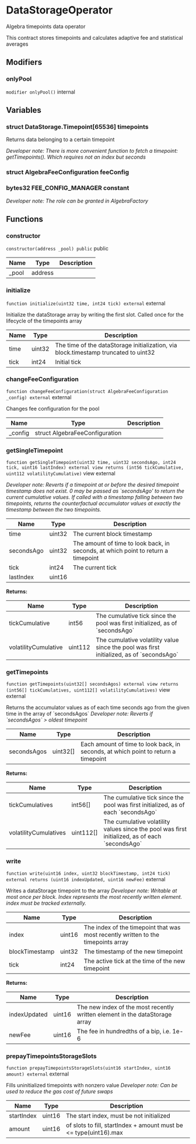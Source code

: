 

# DataStorageOperator


Algebra timepoints data operator

This contract stores timepoints and calculates adaptive fee and statistical averages


## Modifiers
### onlyPool


`modifier onlyPool()`  internal









## Variables
### struct DataStorage.Timepoint[65536] timepoints 

Returns data belonging to a certain timepoint

*Developer note: There is more convenient function to fetch a timepoint: getTimepoints(). Which requires not an index but seconds*
### struct AlgebraFeeConfiguration feeConfig 



### bytes32 FEE_CONFIG_MANAGER constant



*Developer note: The role can be granted in AlgebraFactory*

## Functions
### constructor


`constructor(address _pool) public`  public





| Name | Type | Description |
| ---- | ---- | ----------- |
| _pool | address |  |


### initialize


`function initialize(uint32 time, int24 tick) external`  external

Initialize the dataStorage array by writing the first slot. Called once for the lifecycle of the timepoints array



| Name | Type | Description |
| ---- | ---- | ----------- |
| time | uint32 | The time of the dataStorage initialization, via block.timestamp truncated to uint32 |
| tick | int24 | Initial tick |


### changeFeeConfiguration


`function changeFeeConfiguration(struct AlgebraFeeConfiguration _config) external`  external

Changes fee configuration for the pool



| Name | Type | Description |
| ---- | ---- | ----------- |
| _config | struct AlgebraFeeConfiguration |  |


### getSingleTimepoint


`function getSingleTimepoint(uint32 time, uint32 secondsAgo, int24 tick, uint16 lastIndex) external view returns (int56 tickCumulative, uint112 volatilityCumulative)` view external


*Developer note: Reverts if a timepoint at or before the desired timepoint timestamp does not exist.
0 may be passed as &#x60;secondsAgo&#x27; to return the current cumulative values.
If called with a timestamp falling between two timepoints, returns the counterfactual accumulator values
at exactly the timestamp between the two timepoints.*



| Name | Type | Description |
| ---- | ---- | ----------- |
| time | uint32 | The current block timestamp |
| secondsAgo | uint32 | The amount of time to look back, in seconds, at which point to return a timepoint |
| tick | int24 | The current tick |
| lastIndex | uint16 |  |

**Returns:**

| Name | Type | Description |
| ---- | ---- | ----------- |
| tickCumulative | int56 | The cumulative tick since the pool was first initialized, as of &#x60;secondsAgo&#x60; |
| volatilityCumulative | uint112 | The cumulative volatility value since the pool was first initialized, as of &#x60;secondsAgo&#x60; |

### getTimepoints


`function getTimepoints(uint32[] secondsAgos) external view returns (int56[] tickCumulatives, uint112[] volatilityCumulatives)` view external

Returns the accumulator values as of each time seconds ago from the given time in the array of &#x60;secondsAgos&#x60;
*Developer note: Reverts if &#x60;secondsAgos&#x60; &gt; oldest timepoint*



| Name | Type | Description |
| ---- | ---- | ----------- |
| secondsAgos | uint32[] | Each amount of time to look back, in seconds, at which point to return a timepoint |

**Returns:**

| Name | Type | Description |
| ---- | ---- | ----------- |
| tickCumulatives | int56[] | The cumulative tick since the pool was first initialized, as of each &#x60;secondsAgo&#x60; |
| volatilityCumulatives | uint112[] | The cumulative volatility values since the pool was first initialized, as of each &#x60;secondsAgo&#x60; |

### write


`function write(uint16 index, uint32 blockTimestamp, int24 tick) external returns (uint16 indexUpdated, uint16 newFee)`  external

Writes a dataStorage timepoint to the array
*Developer note: Writable at most once per block. Index represents the most recently written element. index must be tracked externally.*



| Name | Type | Description |
| ---- | ---- | ----------- |
| index | uint16 | The index of the timepoint that was most recently written to the timepoints array |
| blockTimestamp | uint32 | The timestamp of the new timepoint |
| tick | int24 | The active tick at the time of the new timepoint |

**Returns:**

| Name | Type | Description |
| ---- | ---- | ----------- |
| indexUpdated | uint16 | The new index of the most recently written element in the dataStorage array |
| newFee | uint16 | The fee in hundredths of a bip, i.e. 1e-6 |

### prepayTimepointsStorageSlots


`function prepayTimepointsStorageSlots(uint16 startIndex, uint16 amount) external`  external

Fills uninitialized timepoints with nonzero value
*Developer note: Can be used to reduce the gas cost of future swaps*



| Name | Type | Description |
| ---- | ---- | ----------- |
| startIndex | uint16 | The start index, must be not initialized |
| amount | uint16 | of slots to fill, startIndex + amount must be &lt;&#x3D; type(uint16).max |





